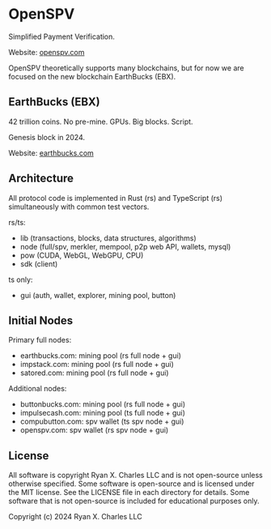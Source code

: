 # OpenSPV

Simplified Payment Verification.

Website: [openspv.com](https://openspv.com)

OpenSPV theoretically supports many blockchains, but for now we are focused on
the new blockchain EarthBucks (EBX).

## EarthBucks (EBX)

42 trillion coins. No pre-mine. GPUs. Big blocks. Script.

Genesis block in 2024.

Website: [earthbucks.com](https://earthbucks.com)

## Architecture

All protocol code is implemented in Rust (rs) and TypeScript (rs) simultaneously
with common test vectors.

rs/ts:

- lib (transactions, blocks, data structures, algorithms)
- node (full/spv, merkler, mempool, p2p web API, wallets, mysql)
- pow (CUDA, WebGL, WebGPU, CPU)
- sdk (client)

ts only:
- gui (auth, wallet, explorer, mining pool, button)

## Initial Nodes

Primary full nodes:
- earthbucks.com: mining pool (rs full node + gui)
- impstack.com: mining pool (rs full node + gui)
- satored.com: mining pool (rs full node + gui)

Additional nodes:
- buttonbucks.com: mining pool (rs full node + gui)
- impulsecash.com: mining pool (ts full node + gui)
- compubutton.com: spv wallet (ts spv node + gui)
- openspv.com: spv wallet (rs spv node + gui)

## License

All software is copyright Ryan X. Charles LLC and is not open-source unless
otherwise specified. Some software is open-source and is licensed under the MIT
license. See the LICENSE file in each directory for details. Some software that
is not open-source is included for educational purposes only.

Copyright (c) 2024 Ryan X. Charles LLC